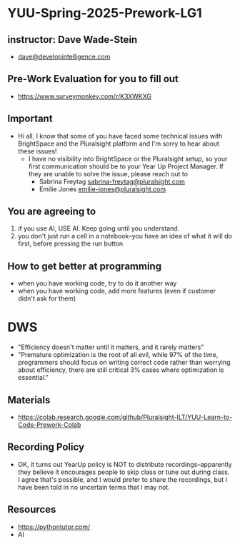 # YUU-Spring-2025-Prework-LG1

## instructor: Dave Wade-Stein
* dave@developintelligence.com

## Pre-Work Evaluation for you to fill out
* https://www.surveymonkey.com/r/K3XWKXG

## Important
* Hi all, I know that some of you have faced some technical issues with BrightSpace and the Pluralsight platform and I'm sorry to hear about these issues!
  * I have no visibility into BrightSpace or the Pluralsight setup, so your first communication should be to your Year Up Project Manager. If they are unable to solve the issue, please reach out to
      * Sabrina Freytag  sabrina-freytag@pluralsight.com
      * Emilie Jones     emilie-jones@pluralsight.com

## You are agreeing to
1. if you use AI, USE AI. Keep going until you understand.
2. you don't just run a cell in a notebook–you have an idea of what it will do first, before pressing the run button

## How to get better at programming
* when you have working code, try to do it another way
* when you have working code, add more features (even if customer didn't ask for them)

# DWS
* "Efficiency doesn't matter until it matters, and it rarely matters"
* "Premature optimization is the root of all evil, while 97% of the time, programmers should focus on writing correct code rather than worrying about efficiency, there are still critical 3% cases where optimization is essential."

## Materials
* https://colab.research.google.com/github/Pluralsight-ILT/YUU-Learn-to-Code-Prework-Colab

## Recording Policy
* OK, it turns out YearUp policy is NOT to distribute recordings–apparently they believe it encourages people to skip class or tune out during class. I agree that's possible, and I would prefer to share the recordings, but I have been told in no uncertain terms that I may not.

## Resources
* https://pythontutor.com/
* AI
